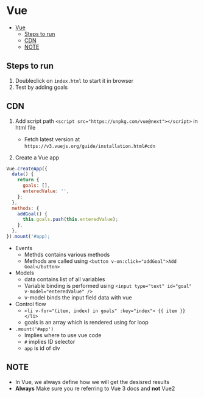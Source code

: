 # Vue

- [Vue](#vue)
  - [Steps to run](#steps-to-run)
  - [CDN](#cdn)
  - [NOTE](#note)

## Steps to run

1. Doubleclick on `index.html` to start it in browser
2. Test by adding goals

## CDN

1. Add script path `<script src="https://unpkg.com/vue@next"></script>` in html file

   - Fetch latest version at `https://v3.vuejs.org/guide/installation.html#cdn`

2. Create a Vue app

```js
Vue.createApp({
  data() {
    return {
      goals: [],
      enteredValue: '',
    };
  },
  methods: {
    addGoal() {
      this.goals.push(this.enteredValue);
    },
  },
}).mount('#app);
```

- Events
  - Methds contains various methods
  - Methods are called using `<button v-on:click="addGoal">Add Goal</button>`
- Models
  - data contains list of all variables
  - Variable binding is performed using `<input type="text" id="goal" v-model="enteredValue" />`
  - v-model binds the input field data with vue
- Control flow
  - `<li v-for="(item, index) in goals" :key="index"> {{ item }} </li>`
  - goals is an array which is rendered using for loop
- `.mount('#app')`
  - Implies where to use vue code
  - `#` implies ID selector
  - `app` is id of div

## NOTE

- In Vue, we always define how we will get the desisred results
- **Always** Make sure you re referring to Vue 3 docs and **not** Vue2
